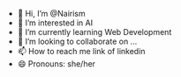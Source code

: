 - 👋 Hi, I’m @Nairism
- 👀 I’m interested in AI
- 🌱 I’m currently learning Web Development
- 💞️ I’m looking to collaborate on ...
- 📫 How to reach me link of linkedin
- 😄 Pronouns: she/her

<!---
Nairism/Nairism is a ✨ special ✨ repository because its `README.md` (this file) appears on your GitHub profile.
You can click the Preview link to take a look at your changes.
--->
